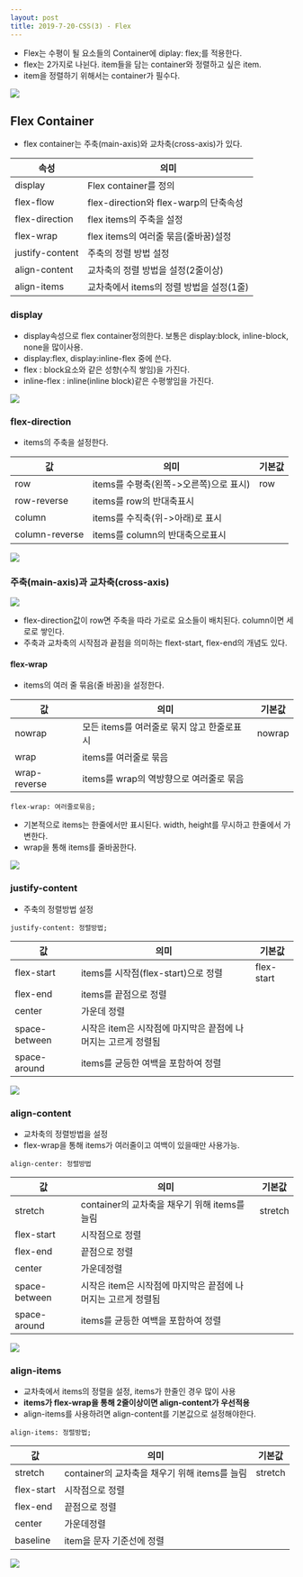 ```yaml
---
layout: post
title: 2019-7-20-CSS(3) - Flex
---
```


- Flex는 수평이 될 요소들의 Container에 diplay: flex;를 적용한다.
- flex는 2가지로 나뉜다. item들을 담는 container와 정렬하고 싶은 item.
- item을 정렬하기 위해서는 container가 필수다.

![](https://heropy.blog/images/screenshot/flex-base.jpg)

## Flex Container
- flex container는 주축(main-axis)와 교차축(cross-axis)가 있다.

|속성|의미|
|-|-|
|display|Flex container를 정의|
|flex-flow|flex-direction와 flex-warp의 단축속성|
|flex-direction|flex items의 주축을 설정|
|flex-wrap|flex items의 여러줄 묶음(줄바꿈)설정|
|justify-content|주축의 정렬 방법 설정|
|align-content|교차축의 정렬 방법을 설정(2줄이상)|
|align-items|교차축에서 items의 정렬 방법을 설정(1줄)|

### display
- display속성으로 flex container정의한다. 보통은 display:block, inline-block, none을 많이사용.
- display:flex, display:inline-flex 중에 쓴다.
- flex : block요소와 같은 성향(수직 쌓임)을 가진다.
- inline-flex : inline(inline block)같은 수평쌓임을 가진다.

![](https://heropy.blog/images/screenshot/flex-display.jpg)

### flex-direction

- items의 주축을 설정한다.

|값|의미|기본값|
|-|-|-|
|row| items를 수평축(왼쪽->오른쪽)으로 표시)|row|
|row-reverse|items를 row의 반대축표시|
|column|items를 수직축(위->아래)로 표시|
|column-reverse|items를 column의 반대축으로표시|

![](https://heropy.blog/images/screenshot/flex-direction.jpg)

### 주축(main-axis)과 교차축(cross-axis)

![](https://heropy.blog/images/screenshot/flex-direction-main-axis.jpg)
- flex-direction값이 row면 주축을 따라 가로로 요소들이 배치된다. column이면 세로로 쌓인다.
- 주축과 교차축의 시작점과 끝점을 의미하는 flext-start, flex-end의 개념도 있다.

#### flex-wrap
- items의 여러 줄 묶음(줄 바꿈)을 설정한다.

|값|의미|기본값|
|-|-|-|
|nowrap|모든 items를 여러줄로 묶지 않고 한줄로표시|nowrap
|wrap|items를 여러줄로 묶음|
|wrap-reverse|items를 wrap의 역방향으로 여러줄로 묶음
```
flex-wrap: 여러줄로묶음;
```
- 기본적으로 items는 한줄에서만 표시된다. width, height를 무시하고 한줄에서 가변한다.
- wrap을 통해 items를 줄바꿈한다.

![](https://heropy.blog/images/screenshot/flex-wrap.jpg)


### justify-content
- 주축의 정렬방법 설정
```
justify-content: 정렬방법;
```
|값|의미|기본값|
|-|-|-|
|flex-start|items를 시작점(flex-start)으로 정렬|flex-start|
|flex-end|items를 끝점으로 정렬|
|center|가운데 정렬|
|space-between|시작은 item은 시작점에 마지막은 끝점에 나머지는 고르게 정렬됨|
|space-around|items를 균등한 여백을 포함하여 정렬|


![](https://heropy.blog/images/screenshot/flex-justify-content.jpg)

### align-content
- 교차축의 정렬방법을 설정
- flex-wrap을 통해 items가 여러줄이고 여백이 있을때만 사용가능.
```
align-center: 정렬방법
```
|값|의미|기본값|
|-|-|-|
|stretch|container의 교차축을 채우기 위해 items를 늘림|stretch|
|flex-start|시작점으로 정렬|
|flex-end|끝점으로 정렬|
|center|가운데정렬|
|space-between|시작은 item은 시작점에 마지막은 끝점에 나머지는 고르게 정렬됨|
|space-around|items를 균등한 여백을 포함하여 정렬|
![](https://heropy.blog/images/screenshot/flex-align-content.jpg)

### align-items
- 교차축에서 items의 정렬을 설정, items가 한줄인 경우 많이 사용
- **items가 flex-wrap을 통해 2줄이상이면 align-content가 우선적용**
- align-items를 사용하려면 align-content를 기본값으로 설정해야한다.
```
align-items: 정렬방법;
```
|값|의미|기본값|
|-|-|-|
|stretch|container의 교차축을 채우기 위해 items를 늘림|stretch|
|flex-start|시작점으로 정렬|
|flex-end|끝점으로 정렬|
|center|가운데정렬|
|baseline|item을 문자 기준선에 정렬|
![](https://heropy.blog/images/screenshot/flex-align-items.jpg)
